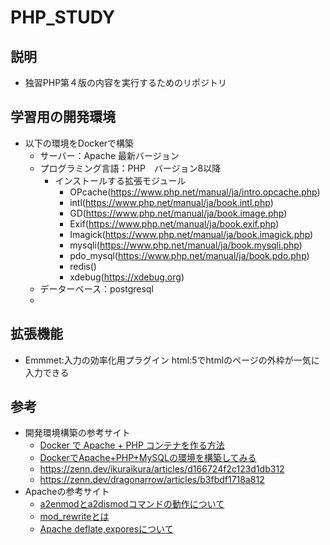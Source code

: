 # PHP_STUDY

## 説明
- 独習PHP第４版の内容を実行するためのリポジトリ

## 学習用の開発環境
- 以下の環境をDockerで構築
  - サーバー：Apache 最新バージョン
  - プログラミング言語：PHP　バージョン8以降
    - インストールする拡張モジュール
      - OPcache(https://www.php.net/manual/ja/intro.opcache.php)
      - intl(https://www.php.net/manual/ja/book.intl.php)
      - GD(https://www.php.net/manual/ja/book.image.php)
      - Exif(https://www.php.net/manual/ja/book.exif.php)
      - Imagick(https://www.php.net/manual/ja/book.imagick.php)
      - mysqli(https://www.php.net/manual/ja/book.mysqli.php)
      - pdo_mysql(https://www.php.net/manual/ja/book.pdo.php)
      - redis()
      - xdebug(https://xdebug.org)
  - データーベース：postgresql
  - 
## 拡張機能
- Emmmet:入力の効率化用プラグイン html:5でhtmlのページの外枠が一気に入力できる

## 参考
- 開発環境構築の参考サイト
  - [Docker で Apache + PHP コンテナを作る方法](https://lazesoftware.com/ja/blog/230220/)
  - [DockerでApache+PHP+MySQLの環境を構築してみる](https://qiita.com/me-654393/items/1ed212cb33eafe734835)
  - https://zenn.dev/ikuraikura/articles/d166724f2c123d1db312
  - https://zenn.dev/dragonarrow/articles/b3fbdf1718a812
- Apacheの参考サイト
  - [a2enmodとa2dismodコマンドの動作について](https://web.just4fun.biz/?Apache/a2enmodとa2dismodコマンドの動作について)
  - [mod_rewriteとは](https://qiita.com/miyuki_samitani/items/b22e1738b2737c655785)
  - [Apache deflate,exporesについて](https://serverlog.jp/apache2-2/)